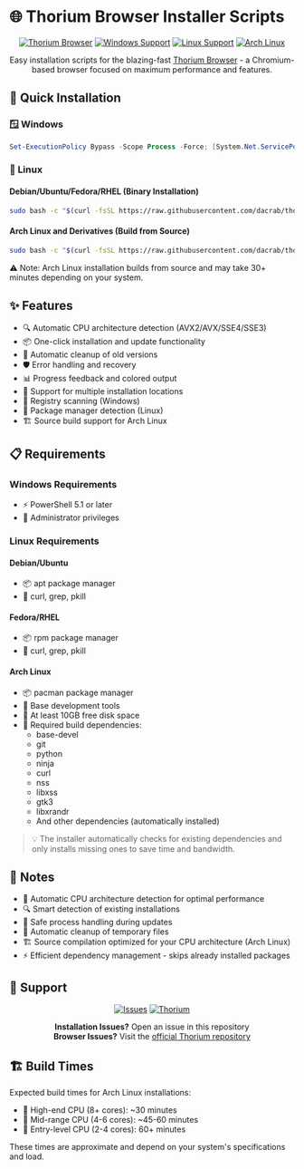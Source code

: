# 🌐 Thorium Browser Installer Scripts

<div align="center">

[![Thorium Browser](https://img.shields.io/badge/Thorium-Browser-blue.svg)](https://thorium.rocks/)
[![Windows Support](https://img.shields.io/badge/Windows-0078D6?style=flat&logo=windows&logoColor=white)](https://github.com/YOUR_USERNAME/thorium-installer)
[![Linux Support](https://img.shields.io/badge/Linux-FCC624?style=flat&logo=linux&logoColor=black)](https://github.com/YOUR_USERNAME/thorium-installer)
[![Arch Linux](https://img.shields.io/badge/Arch_Linux-1793D1?style=flat&logo=arch-linux&logoColor=white)](https://github.com/YOUR_USERNAME/thorium-installer)

Easy installation scripts for the blazing-fast [Thorium Browser](https://thorium.rocks/) - a Chromium-based browser focused on maximum performance and features.

</div>

## 🚀 Quick Installation

### 🪟 Windows
```powershell
Set-ExecutionPolicy Bypass -Scope Process -Force; [System.Net.ServicePointManager]::SecurityProtocol = [System.Net.ServicePointManager]::SecurityProtocol -bor 3072; irm https://raw.githubusercontent.com/dacrab/thorium-updater/main/install-thorium.ps1 | iex
```

### 🐧 Linux
#### Debian/Ubuntu/Fedora/RHEL (Binary Installation)
```bash
sudo bash -c "$(curl -fsSL https://raw.githubusercontent.com/dacrab/thorium-updater/main/install-thorium.sh)"
```

#### Arch Linux and Derivatives (Build from Source)
```bash
sudo bash -c "$(curl -fsSL https://raw.githubusercontent.com/dacrab/thorium-updater/main/install-thorium.sh)"
```
⚠️ Note: Arch Linux installation builds from source and may take 30+ minutes depending on your system.

## ✨ Features

- 🔍 Automatic CPU architecture detection (AVX2/AVX/SSE4/SSE3)
- 📦 One-click installation and update functionality
- 🧹 Automatic cleanup of old versions
- 🛡️ Error handling and recovery
- 📊 Progress feedback and colored output
- 📂 Support for multiple installation locations
- 🔎 Registry scanning (Windows)
- 📱 Package manager detection (Linux)
- 🏗️ Source build support for Arch Linux

## 📋 Requirements

### Windows Requirements
- ⚡ PowerShell 5.1 or later
- 🔑 Administrator privileges

### Linux Requirements
#### Debian/Ubuntu
- 📦 apt package manager
- 🔧 curl, grep, pkill

#### Fedora/RHEL
- 📦 rpm package manager
- 🔧 curl, grep, pkill

#### Arch Linux
- 📦 pacman package manager
- 🔧 Base development tools
- 💾 At least 10GB free disk space
- 🔨 Required build dependencies:
  - base-devel
  - git
  - python
  - ninja
  - curl
  - nss
  - libxss
  - gtk3
  - libxrandr
  - And other dependencies (automatically installed)

> 💡 The installer automatically checks for existing dependencies and only installs missing ones to save time and bandwidth.

## 📝 Notes

- 🔄 Automatic CPU architecture detection for optimal performance
- 🔍 Smart detection of existing installations
- 🛑 Safe process handling during updates
- 🧹 Automatic cleanup of temporary files
- 🏗️ Source compilation optimized for your CPU architecture (Arch Linux)
- ⚡ Efficient dependency management - skips already installed packages

## 💬 Support

<div align="center">

[![Issues](https://img.shields.io/badge/Issues-Report_Here-red.svg)](https://github.com/dacrab/thorium-updater/issues)
[![Thorium](https://img.shields.io/badge/Thorium-Official_Repo-orange.svg)](https://github.com/Alex313031/thorium)

**Installation Issues?** Open an issue in this repository  
**Browser Issues?** Visit the [official Thorium repository](https://github.com/Alex313031/thorium)

</div>

## 🏗️ Build Times

Expected build times for Arch Linux installations:
- 💪 High-end CPU (8+ cores): ~30 minutes
- 🏃 Mid-range CPU (4-6 cores): ~45-60 minutes
- 🚶 Entry-level CPU (2-4 cores): 60+ minutes

These times are approximate and depend on your system's specifications and load.
